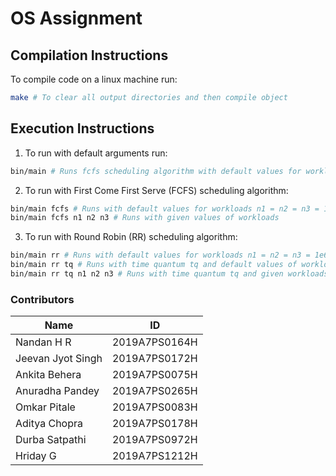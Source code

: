 # OS Assignment

## Compilation Instructions

To compile code on a linux machine run:

```sh
make # To clear all output directories and then compile object
```
## Execution Instructions

1. To run with default arguments run:

```sh
bin/main # Runs fcfs scheduling algorithm with default values for workloads n1 = n2 = n3 = 1e6
```

2. To run with First Come First Serve (FCFS) scheduling algorithm:
```sh
bin/main fcfs # Runs with default values for workloads n1 = n2 = n3 = 1e6
bin/main fcfs n1 n2 n3 # Runs with given values of workloads
```

3. To run with Round Robin (RR) scheduling algorithm:
```sh
bin/main rr # Runs with default values for workloads n1 = n2 = n3 = 1e6 and time quantum tq = 1e3
bin/main rr tq # Runs with time quantum tq and default values of workloads n1 = n2 = n3 = 1e6 
bin/main rr tq n1 n2 n3 # Runs with time quantum tq and given workloads
```

### Contributors
|Name|ID|
|-|-|
| Nandan H R        | 2019A7PS0164H |
| Jeevan Jyot Singh | 2019A7PS0172H |
| Ankita Behera     | 2019A7PS0075H |
| Anuradha Pandey   | 2019A7PS0265H |
| Omkar Pitale      | 2019A7PS0083H |
| Aditya Chopra     | 2019A7PS0178H |
| Durba Satpathi    | 2019A7PS0972H |
| Hriday G          | 2019A7PS1212H |

